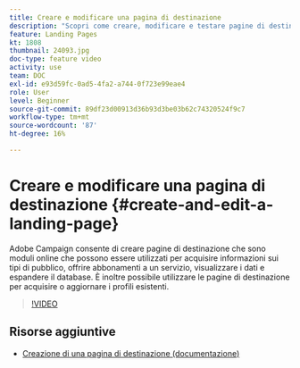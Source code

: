 ```yaml
---
title: Creare e modificare una pagina di destinazione
description: "Scopri come creare, modificare e testare pagine di destinazione in Adobe Campaign Standard."
feature: Landing Pages
kt: 1808
thumbnail: 24093.jpg
doc-type: feature video
activity: use
team: DOC
exl-id: e93d59fc-0ad5-4fa2-a744-0f723e99eae4
role: User
level: Beginner
source-git-commit: 89df23d00913d36b93d3be03b62c74320524f9c7
workflow-type: tm+mt
source-wordcount: '87'
ht-degree: 16%

---
```


# Creare e modificare una pagina di destinazione {#create-and-edit-a-landing-page}

Adobe Campaign consente di creare pagine di destinazione che sono moduli online che possono essere utilizzati per acquisire informazioni sui tipi di pubblico, offrire abbonamenti a un servizio, visualizzare i dati e espandere il database. È inoltre possibile utilizzare le pagine di destinazione per acquisire o aggiornare i profili esistenti.

>[!VIDEO](https://video.tv.adobe.com/v/24093?quality=12&learn=on)

## Risorse aggiuntive

* [Creazione di una pagina di destinazione (documentazione)](https://docs.campaign.adobe.com/doc/standard/getting_started/en/ACS_CreateLandingPage.html)
